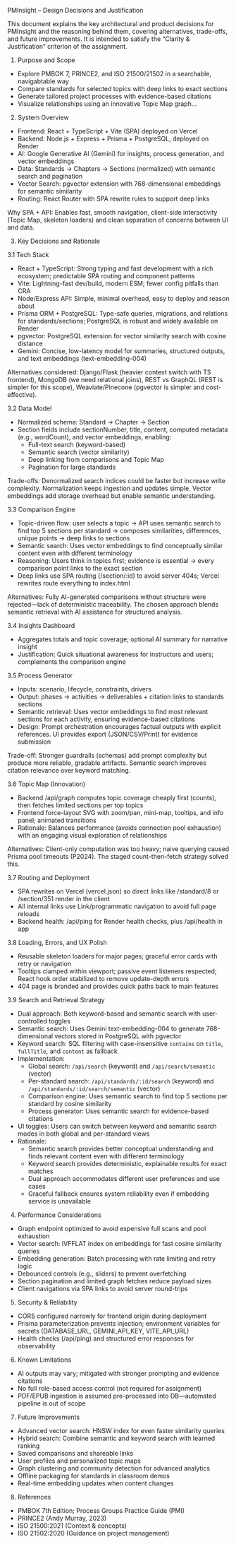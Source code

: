 PMInsight – Design Decisions and Justification

This document explains the key architectural and product decisions for PMInsight and the reasoning behind them, covering alternatives, trade-offs, and future improvements. It is intended to satisfy the “Clarity & Justification” criterion of the assignment.

1) Purpose and Scope
- Explore PMBOK 7, PRINCE2, and ISO 21500/21502 in a searchable, navigabtable way
- Compare standards for selected topics with deep links to exact sections
- Generate tailored project processes with evidence-based citations
- Visualize relationships using an innovative Topic Map graph...

2) System Overview
- Frontend: React + TypeScript + Vite (SPA) deployed on Vercel
- Backend: Node.js + Express + Prisma + PostgreSQL, deployed on Render
- AI: Google Generative AI (Gemini) for insights, process generation, and vector embeddings
- Data: Standards → Chapters → Sections (normalized) with semantic search and pagination
- Vector Search: pgvector extension with 768-dimensional embeddings for semantic similarity
- Routing: React Router with SPA rewrite rules to support deep links

Why SPA + API: Enables fast, smooth navigation, client-side interactivity (Topic Map, skeleton loaders) and clean separation of concerns between UI and data.

3) Key Decisions and Rationale

3.1 Tech Stack
- React + TypeScript: Strong typing and fast development with a rich ecosystem; predictable SPA routing and component patterns
- Vite: Lightning-fast dev/build, modern ESM; fewer config pitfalls than CRA
- Node/Express API: Simple, minimal overhead, easy to deploy and reason about
- Prisma ORM + PostgreSQL: Type-safe queries, migrations, and relations for standards/sections; PostgreSQL is robust and widely available on Render
- pgvector: PostgreSQL extension for vector similarity search with cosine distance
- Gemini: Concise, low-latency model for summaries, structured outputs, and text embeddings (text-embedding-004)

Alternatives considered: Django/Flask (heavier context switch with TS frontend), MongoDB (we need relational joins), REST vs GraphQL (REST is simpler for this scope), Weaviate/Pinecone (pgvector is simpler and cost-effective).

3.2 Data Model
- Normalized schema: Standard → Chapter → Section
- Section fields include sectionNumber, title, content, computed metadata (e.g., wordCount), and vector embeddings, enabling:
  - Full-text search (keyword-based)
  - Semantic search (vector similarity)
  - Deep linking from comparisons and Topic Map
  - Pagination for large standards

Trade-offs: Denormalized search indices could be faster but increase write complexity. Normalization keeps ingestion and updates simple. Vector embeddings add storage overhead but enable semantic understanding.

3.3 Comparison Engine
- Topic-driven flow: user selects a topic → API uses semantic search to find top 5 sections per standard → composes similarities, differences, unique points → deep links to sections
- Semantic search: Uses vector embeddings to find conceptually similar content even with different terminology
- Reasoning: Users think in topics first; evidence is essential → every comparison point links to the exact section
- Deep links use SPA routing (/section/:id) to avoid server 404s; Vercel rewrites route everything to index.html

Alternatives: Fully AI-generated comparisons without structure were rejected—lack of deterministic traceability. The chosen approach blends semantic retrieval with AI assistance for structured analysis.

3.4 Insights Dashboard
- Aggregates totals and topic coverage; optional AI summary for narrative insight
- Justification: Quick situational awareness for instructors and users; complements the comparison engine

3.5 Process Generator
- Inputs: scenario, lifecycle, constraints, drivers
- Output: phases → activities → deliverables + citation links to standards sections
- Semantic retrieval: Uses vector embeddings to find most relevant sections for each activity, ensuring evidence-based citations
- Design: Prompt orchestration encourages factual outputs with explicit references. UI provides export (JSON/CSV/Print) for evidence submission

Trade-off: Stronger guardrails (schemas) add prompt complexity but produce more reliable, gradable artifacts. Semantic search improves citation relevance over keyword matching.

3.6 Topic Map (Innovation)
- Backend /api/graph computes topic coverage cheaply first (counts), then fetches limited sections per top topics
- Frontend force-layout SVG with zoom/pan, mini-map, tooltips, and info panel; animated transitions
- Rationale: Balances performance (avoids connection pool exhaustion) with an engaging visual exploration of relationships

Alternatives: Client-only computation was too heavy; naive querying caused Prisma pool timeouts (P2024). The staged count-then-fetch strategy solved this.

3.7 Routing and Deployment
- SPA rewrites on Vercel (vercel.json) so direct links like /standard/8 or /section/351 render in the client
- All internal links use Link/programmatic navigation to avoid full page reloads
- Backend health: /api/ping for Render health checks, plus /api/health in app

3.8 Loading, Errors, and UX Polish
- Reusable skeleton loaders for major pages; graceful error cards with retry or navigation
- Tooltips clamped within viewport; passive event listeners respected; React hook order stabilized to remove update-depth errors
- 404 page is branded and provides quick paths back to main features

3.9 Search and Retrieval Strategy
- Dual approach: Both keyword-based and semantic search with user-controlled toggles
- Semantic search: Uses Gemini text-embedding-004 to generate 768-dimensional vectors stored in PostgreSQL with pgvector
- Keyword search: SQL filtering with case-insensitive `contains` on `title`, `fullTitle`, and `content` as fallback
- Implementation:
  - Global search: `/api/search` (keyword) and `/api/search/semantic` (vector)
  - Per-standard search: `/api/standards/:id/search` (keyword) and `/api/standards/:id/search/semantic` (vector)
  - Comparison engine: Uses semantic search to find top 5 sections per standard by cosine similarity
  - Process generator: Uses semantic search for evidence-based citations
- UI toggles: Users can switch between keyword and semantic search modes in both global and per-standard views
- Rationale:
  - Semantic search provides better conceptual understanding and finds relevant content even with different terminology
  - Keyword search provides deterministic, explainable results for exact matches
  - Dual approach accommodates different user preferences and use cases
  - Graceful fallback ensures system reliability even if embedding service is unavailable

4) Performance Considerations
- Graph endpoint optimized to avoid expensive full scans and pool exhaustion
- Vector search: IVFFLAT index on embeddings for fast cosine similarity queries
- Embedding generation: Batch processing with rate limiting and retry logic
- Debounced controls (e.g., sliders) to prevent overfetching
- Section pagination and limited graph fetches reduce payload sizes
- Client navigations via SPA links to avoid server round-trips

5) Security & Reliability
- CORS configured narrowly for frontend origin during deployment
- Prisma parameterization prevents injection; environment variables for secrets (DATABASE_URL, GEMINI_API_KEY, VITE_API_URL)
- Health checks (/api/ping) and structured error responses for observability

6) Known Limitations
- AI outputs may vary; mitigated with stronger prompting and evidence citations
- No full role-based access control (not required for assignment)
- PDF/EPUB ingestion is assumed pre-processed into DB—automated pipeline is out of scope

7) Future Improvements
- Advanced vector search: HNSW index for even faster similarity queries
- Hybrid search: Combine semantic and keyword search with learned ranking
- Saved comparisons and shareable links
- User profiles and personalized topic maps
- Graph clustering and community detection for advanced analytics
- Offline packaging for standards in classroom demos
- Real-time embedding updates when content changes

8) References
- PMBOK 7th Edition; Process Groups Practice Guide (PMI)
- PRINCE2 (Andy Murray, 2023)
- ISO 21500:2021 (Context & concepts)
- ISO 21502:2020 (Guidance on project management)


